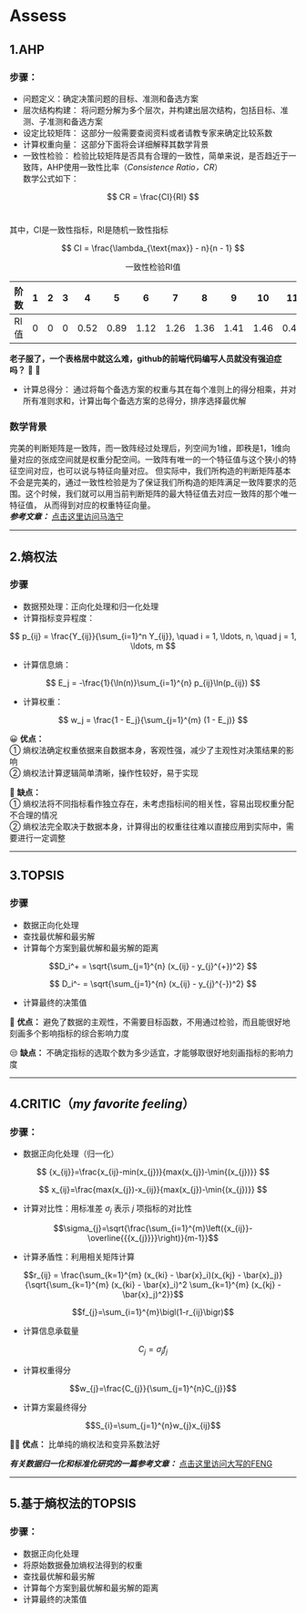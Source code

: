 # Assess
## 1.AHP
### 步骤：
- 问题定义：确定决策问题的目标、准测和备选方案
- 层次结构构建： 将问题分解为多个层次，并构建出层次结构，包括目标、准测、子准测和备选方案
- 设定比较矩阵： 这部分一般需要查阅资料或者请教专家来确定比较系数
- 计算权重向量： 这部分下面将会详细解释其数学背景
- 一致性检验： 检验比较矩阵是否具有合理的一致性，简单来说，是否趋近于一致阵，AHP使用一致性比率（*Consistence Ratio，CR*）<br>
数学公式如下：

$$
CR = \frac{CI}{RI}
$$ <br>

其中，CI是一致性指标，RI是随机一致性指标

$$
CI = \frac{\lambda_{\text{max}} - n}{n - 1}
$$

<p align="center">一致性检验RI值</p>

 | 阶数 | 1   | 2   | 3   | 4    | 5    | 6    | 7    | 8    | 9    | 10   | 11   | 12   | 13   | 14   | 15   |  
 |------|-----|-----|-----|------|------|------|------|------|------|------|------|------|------|------|------|  
 | RI值 | 0   | 0   | 0   | 0.52 | 0.89 | 1.12 | 1.26 | 1.36 | 1.41 | 1.46 | 0.49 | 0.52 | 1.54 | 1.56 | 1.58 |  

**老子服了，一个表格居中就这么难，github的前端代码编写人员就没有强迫症吗？** :slightly_smiling_face:  :vomiting_face: <br>
- 计算总得分： 通过将每个备选方案的权重与其在每个准则上的得分相乘，并对所有准则求和，计算出每个备选方案的总得分，排序选择最优解

### 数学背景
完美的判断矩阵是一致阵，而一致阵经过处理后，列空间为1维，即秩是1，1维向量对应的张成空间就是权重分配空间。一致阵有唯一的一个特征值与这个狭小的特征空间对应，也可以说与特征向量对应。
但实际中，我们所构造的判断矩阵基本不会是完美的，通过一致性检验是为了保证我们所构造的矩阵满足一致阵要求的范围。这个时候，我们就可以用当前判断矩阵的最大特征值去对应一致阵的那个唯一特征值，
从而得到对应的权重特征向量。<br>
***参考文章：*** [点击这里访问马浩宁](https://www.zhihu.com/question/34757148/answer/2473735457)

---  

## 2.熵权法
### 步骤
- 数据预处理：正向化处理和归一化处理
- 计算指标变异程度：
  
$$
p_{ij} = \frac{Y_{ij}}{\sum_{i=1}^n Y_{ij}}, \quad i = 1, \ldots, n, \quad j = 1, \ldots, m
$$

- 计算信息熵：
  
 $$
 E_j = -\frac{1}{\ln(n)}\sum_{i=1}^{n} p_{ij}\ln(p_{ij})
 $$
 
- 计算权重：

 $$
 w_j = \frac{1 - E_j}{\sum_{j=1}^{m} (1 - E_j)}
 $$

:grinning: **优点：** <br>
① 熵权法确定权重依据来自数据本身，客观性强，减少了主观性对决策结果的影响 <br>
② 熵权法计算逻辑简单清晰，操作性较好，易于实现

:rofl: **缺点：**  <br>
① 熵权法将不同指标看作独立存在，未考虑指标间的相关性，容易出现权重分配不合理的情况 <br>
② 熵权法完全取决于数据本身，计算得出的权重往往难以直接应用到实际中，需要进行一定调整

---  

## 3.TOPSIS
### 步骤
- 数据正向化处理
- 查找最优解和最劣解
- 计算每个方案到最优解和最劣解的距离

```math
D_i^+ = \sqrt{\sum_{j=1}^{n} (x_{ij} - y_{j}^{+})^2} 
```

$$
D_i^- = \sqrt{\sum_{j=1}^{n} (x_{ij} - y_{j}^{-})^2}
$$

- 计算最终的决策值
  
:slightly_smiling_face: **优点：** 避免了数据的主观性，不需要目标函数，不用通过检验，而且能很好地刻画多个影响指标的综合影响力度

:unamused: **缺点：** 不确定指标的选取个数为多少适宜，才能够取很好地刻画指标的影响力度

---  
## 4.CRITIC（*my favorite feeling*）
### 步骤：
- 数据正向化处理（归一化）
  
$$
{x_{ij}}=\frac{x_{ij}-min(x_{j})}{max(x_{j})-\min{(x_{j})}}
$$

$$ 
x_{ij}=\frac{max(x_{j})-x_{ij}}{max(x_{j})-\min{(x_{j})}}
$$

- 计算对比性：用标准差 $\sigma_{j}$ 表示 $j$ 项指标的对比性

```math
\sigma_{j}=\sqrt{\frac{\sum_{i=1}^{m}\left({x_{ij}}-\overline{{{x_{j}}}}\right)}{m-1}}
```
- 计算矛盾性：利用相关矩阵计算
```math
r_{ij} = \frac{\sum_{k=1}^{m} (x_{ki} - \bar{x}_i)(x_{kj} - \bar{x}_j)}{\sqrt{\sum_{k=1}^{m} (x_{ki} - \bar{x}_i)^2 \sum_{k=1}^{m} (x_{kj} - \bar{x}_j)^2}}
```
```math
f_{j}=\sum_{i=1}^{m}\bigl(1-r_{ij}\bigr)
```
- 计算信息承载量
```math
C_{j}=\sigma_{j}f_{j}
```
- 计算权重得分
```math
w_{j}=\frac{C_{j}}{\sum_{j=1}^{n}C_{j}}
```
- 计算方案最终得分
```math
S_{i}=\sum_{j=1}^{n}w_{j}x_{ij}
```

:face_in_clouds: **优点：** 比单纯的熵权法和变异系数法好

***有关数据归一化和标准化研究的一篇参考文章：*** [点击这里访问大写的FENG](https://zhuanlan.zhihu.com/p/296252799)


---  
## 5.基于熵权法的TOPSIS
### 步骤：
- 数据正向化处理
- 将原始数据叠加熵权法得到的权重
- 查找最优解和最劣解
- 计算每个方案到最优解和最劣解的距离              
- 计算最终的决策值
